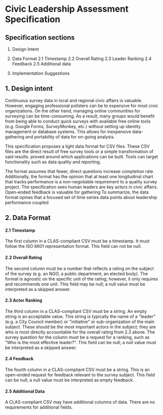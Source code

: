 # Civic Leadership Assessment Specification

## Specification sections

1. Design Intent

2. Data Format
  2.1 Timestamp
  2.2 Overall Rating
  2.3 Leader Ranking
  2.4 Feedback
  2.5 Additional data

3. Implementation Suggestions

## 1. Design intent

Continuous survey data in local and regional civic affairs is valuable. However, engaging professional pollsters can be to expensive for most civic organizations. On the other hand, managing online communities for surveying can be time-consuming.  As a result, many groups would benefit from being able to conduct quick surveys with available free online tools (e.g. Google Forms, SurveyMonkey, etc.) without setting up identity management or database systems. This allows for inexpensive data-gathering and portability of data for on-going analysis.

This specification proposes a light data format for CSV files.  These CSV files are the direct result of free survey tools or a simple transformation of said results. proved around which applications can be built. Tools can target functionality such as data quality and reporting.

The format assumes that fewer, direct questions increase completion rate. Additionally, the format has the opinion that at least one longitudinal chart that tracks performance is a non-negotiable requirement to a quality survey project. The specification sees human leaders are key actors in civic affairs. Open-ended feedback is valuable for gathering  To summarize, the data format opines that a focused set of time series data points about leadership performance coupled

## 2. Data Format

#### 2.1 Timestamp

The first column in a CLAS-compliant CSV must be a timestamp. It must follow the ISO 8601 representation format. This field can not be null.

#### 2.2 Overall Rating

The second column must be a number that reflects a rating on the subject of the survey (e.g. an NGO, a public department, an elected body). The format is agnostic on the specific unit of the rating; however, it only requires and recommends one unit. This field may be null; a null value must be interpreted as a skipped answer.

#### 2.3 Actor Ranking

The third column in a CLAS-compliant CSV must be a string. An empty string is an acceptable value. This string is typically the name of a "leader" (e.g. a City Council member) or "initiative" or sub-organization of the main subject. These should be *the* most important actors in the subject; they are who is most directly accountable for the overall rating from 2.3 above. The survey question for the column must be a request for a ranking, such as "Who is the most effective leader?". This field can be null; a null value must be interpreted as a skipped answer.

#### 2.4 Feedback

The fourth column in a CLAS-compliant CSV must be a string.  This is an open-ended request for feedback relevant to the survey subject. This field can be null; a null value must be interpreted as empty feedback.

#### 2.5 Additional Data

A CLAS-compliant CSV may have additional columns of data. There are no requirements for additional fields.


